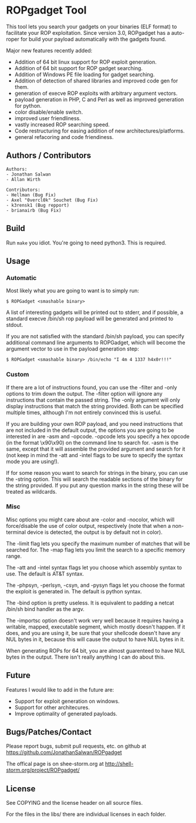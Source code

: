 ROPgadget Tool
==============

This tool lets you search your gadgets on your binaries (ELF format) to 
facilitate your ROP exploitation. Since version 3.0, ROPgadget has a 
auto-roper for build your payload automatically with the gadgets found.

Major new features recently added:

  - Addition of 64 bit linux support for ROP exploit generation.
  - Addition of 64 bit support for ROP gadget searching.
  - Addition of Windows PE file loading for gadget searching.
  - Addition of detection of shared libraries and improved code gen for them.
  - generation of execve ROP exploits with arbitrary argument vectors.
  - payload generation in PHP, C and Perl as well as improved generation for 
    python.
  - color disable/enable switch.
  - improved user friendliness.
  - vastly increased ROP searching speed.
  - Code restructuring for easing addition of new architectures/platforms.
  - general refacoring and code friendiness.

Authors / Contributors
----------------------

    Authors:
    - Jonathan Salwan
    - Allan Wirth

    Contributors:
    - Hellman (Bug Fix)
    - Axel "0vercl0k" Souchet (Bug Fix)
    - k3rensk1 (Bug repport)
    - brianairb (Bug Fix)


Build
-----

Run `make` you idiot. You're going to need python3. This is required.

Usage
-----

### Automatic

Most likely what you are going to want is to simply run:

    $ ROPGadget <smashable binary>

A list of interesting gadgets will be printed out to stderr, and if 
possible, a standard execve /bin/sh rop payload will be generated and 
printed to stdout.

If you are not satisfied with the standard /bin/sh payload, you can 
specify additional command line arguments to ROPGadget, which will 
become the argument vector to use in the payload generation step:

    $ ROPGadget <smashable binary> /bin/echo "I 4m 4 1337 h4x0r!!!"

### Custom

If there are a lot of instructions found, you can use the -filter and 
-only options to trim down the output. The -filter option will ignore 
any instructions that contain the passed string. The -only argument 
will only display instructions that match the string provided. Both can 
be specified multiple times, although I'm not entirely convinced this 
is useful.

If you are building your own ROP payload, and you need instructions 
that are not included in the default output, the options you are going 
to be interested in are -asm and -opcode. -opcode lets you specify a 
hex opcode (in the format \x90\x90) on the command line to search for. 
-asm is the same, except that it will assemble the provided argument 
and search for it (not keep in mind the -att and -intel flags to be 
sure to specify the syntax mode you are using!).

If for some reason you want to search for strings in the binary, you 
can use the -string option. This will search the readable sections of 
the binary for the string provided. If you put any question marks in 
the string these will be treated as wildcards.

### Misc

Misc options you might care about are -color and -nocolor, which will 
force/disable the use of color output, respectively (note that when a 
non-terminal device is detected, the output is by default not in color).

The -limit flag lets you specify the maximum number of matches that 
will be searched for. The -map flag lets you limit the search to a 
specific memory range.

The -att and -intel syntax flags let you choose which assembly syntax 
to use. The default is AT&T syntax.

The -phpsyn, -perlsyn, -csyn, and -pysyn flags let you choose the 
format the exploit is generated in. The default is python syntax.

The -bind option is pretty useless. It is equivalent to padding a 
netcat /bin/sh bind handler as the argv.

The -importsc option doesn't work very well because it requires having 
a writable, mapped, executable segment, which mostly doesn't happen. If 
it does, and you are using it, be sure that your shellcode doesn't have 
any NUL bytes in it, because this will cause the output to have NUL 
bytes in it.

When generating ROPs for 64 bit, you are almost guarenteed to have NUL 
bytes in the output. There isn't really anything I can do about this.

Future
------

Features I would like to add in the future are:

  - Support for exploit generation on windows.
  - Support for other architecures.
  - Improve optimality of generated payloads.

Bugs/Patches/Contact
--------------------

Please report bugs, submit pull requests, etc. on github at 
https://github.com/JonathanSalwan/ROPgadget

The offical page is on shee-storm.org at 
http://shell-storm.org/project/ROPgadget/

License
-------

See COPYING and the license header on all source files.

For the files in the libs/ there are individual licenses in each folder.
